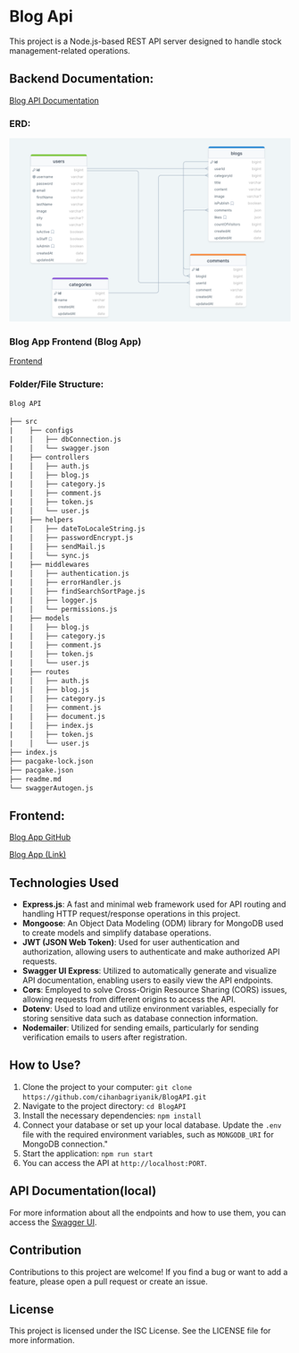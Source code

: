 # Blog Api

This project is a Node.js-based REST API server designed to handle stock management-related operations.

## Backend Documentation:

[Blog API Documentation](https://blog-api-9uyr.onrender.com/)

### ERD:

![ERD](./erdBlogAPI.png)

### Blog App Frontend (Blog App)

[Frontend](#frontend)

### Folder/File Structure:

```
Blog API

├── src
|    ├── configs
|    │   ├── dbConnection.js
|    │   └── swagger.json
|    ├── controllers
|    │   ├── auth.js
|    │   ├── blog.js
|    │   ├── category.js
|    │   ├── comment.js
|    │   ├── token.js
|    │   └── user.js
|    ├── helpers
|    │   ├── dateToLocaleString.js
|    │   ├── passwordEncrypt.js
|    │   ├── sendMail.js
|    │   └── sync.js
|    ├── middlewares
|    │   ├── authentication.js
|    │   ├── errorHandler.js
|    │   ├── findSearchSortPage.js
|    │   ├── logger.js
|    │   └── permissions.js
|    ├── models
|    │   ├── blog.js
|    │   ├── category.js
|    │   ├── comment.js
|    │   ├── token.js
|    │   └── user.js
|    ├── routes
|    │   ├── auth.js
|    │   ├── blog.js
|    │   ├── category.js
|    │   ├── comment.js
|    │   ├── document.js
|    │   ├── index.js
|    │   ├── token.js
|    │   └── user.js
├── index.js
├── pacgake-lock.json
├── pacgake.json
├── readme.md
└── swaggerAutogen.js

```

## Frontend:

[Blog App GitHub](https://github.com/cihanbagriyanik/Milestone-_BlogApp_react-ts-vite-mui-redux-formik-yup)

[Blog App (Link)](https://blog-app-cihann.vercel.app/)

## Technologies Used

- **Express.js**: A fast and minimal web framework used for API routing and handling HTTP request/response operations in this project.
- **Mongoose**: An Object Data Modeling (ODM) library for MongoDB used to create models and simplify database operations.
- **JWT (JSON Web Token)**: Used for user authentication and authorization, allowing users to authenticate and make authorized API requests.
- **Swagger UI Express**: Utilized to automatically generate and visualize API documentation, enabling users to easily view the API endpoints.
- **Cors**: Employed to solve Cross-Origin Resource Sharing (CORS) issues, allowing requests from different origins to access the API.
- **Dotenv**: Used to load and utilize environment variables, especially for storing sensitive data such as database connection information.
- **Nodemailer**: Utilized for sending emails, particularly for sending verification emails to users after registration.

## How to Use?

1. Clone the project to your computer: `git clone https://github.com/cihanbagriyanik/BlogAPI.git`
2. Navigate to the project directory: `cd BlogAPI`
3. Install the necessary dependencies: `npm install`
4. Connect your database or set up your local database. Update the `.env` file with the required environment variables, such as `MONGODB_URI` for MongoDB connection."
5. Start the application: `npm run start`
6. You can access the API at `http://localhost:PORT`.

## API Documentation(local)

For more information about all the endpoints and how to use them, you can access the [Swagger UI](https://blog-api-9uyr.onrender.com/documents/swagger/).

## Contribution

Contributions to this project are welcome! If you find a bug or want to add a feature, please open a pull request or create an issue.

## License

This project is licensed under the ISC License. See the LICENSE file for more information.
